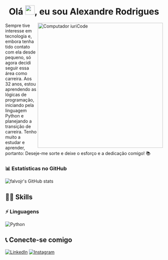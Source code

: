 <h1 align="center">Olá <img src="https://raw.githubusercontent.com/kaueMarques/kaueMarques/master/hi.gif" height="30px">, eu sou Alexandre Rodrigues</h1>

<img src="https://raw.githubusercontent.com/MicaelliMedeiros/micaellimedeiros/master/image/computer-illustration.png" min-width="400px" max-width="400px" width="400px" align="right" alt="Computador iuriCode">
Sempre tive interesse em tecnologia e, embora tenha tido contato com ela desde pequeno, só agora decidi seguir essa área como carreira. Aos 32 anos, estou aprendendo as lógicas de programação, iniciando pela linguagem Python e planejando a transição de carreira. Tenho muito a estudar e aprender, portanto: Deseje-me sorte e deixe o esforço e a dedicação comigo! 📚


### 📊 Estatísticas no GitHub
![falvojr's GitHub stats](https://github-readme-stats.vercel.app/api?username=aleehblackstar&show_icons=true&theme=date_night)

## :superhero_man: Skills

### :zap: Linguagens
<div>
  <img src="https://img.shields.io/badge/Python-FFD43B?style=for-the-badge&logo=python&logoColor=blue" alt="Python" title="Python" /> 
</div>

## :telephone_receiver: Conecte-se comigo
[![LinkedIn](https://img.shields.io/badge/linkedin-%230077B5.svg?style=for-the-badge&logo=linkedin&logoColor=white)](https://www.linkedin.com/in/alexandre-rodrigues-9a1050100/)
[![Instagram](https://img.shields.io/badge/Instagram-%23E4405F.svg?style=for-the-badge&logo=Instagram&logoColor=white)](https://www.instagram.com/aleehblackstar/?hl=pt-br)
